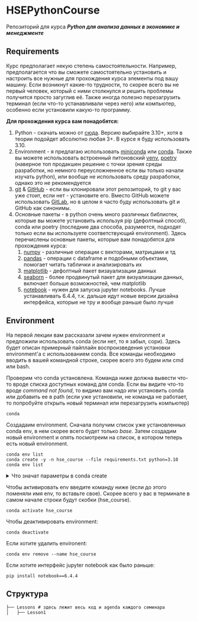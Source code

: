 # HSEPythonCourse
Репозиторий для курса ***Python для анализа данных в экономике и менеджменте***


## Requirements
Курс предполагает некую степень самостоятельности. Например, предполагается что вы сможете самостоятельно установить и настроить все нужные для прохождения курса элементы под вашу машину. Если возникнут какие-то трудности, то скорее всего вы не первый человек, который с ними столкнулся и решить проблемы получится просто загуглив её. Также иногда полезно перезагрузить терминал (если что-то устанавливали через него) или компьютер, особенно если установили какую-то программу.

**Для прохождения курса вам понадобятся:**
1. Python - скачать можно от [сюда](https://www.python.org/downloads/). Версию выбирайте 3.10+, хотя в теории подойдет абсолютно любая 3+. В курсе я буду использовать 3.10.
2. Environment - я предлагаю использовать [miniconda](https://docs.anaconda.com/free/miniconda/miniconda-install/) или [conda](https://docs.anaconda.com/free/anaconda/). Также вы можете использовать встроенный питоновский [venv](https://docs.python.org/3/library/venv.html), [poetry](https://python-poetry.org/docs/) (наверное топ продакшен решение с точки зрения среды разработки, но немного переусложненное если вы только начали изучать python), или вообще не использовать среду разработки, однако это не рекомендуется 
3. [git](https://git-scm.com/) & [GitHub](https://github.com/) - если вы клонировали этот репозиторий, то git у вас уже стоит, если нет - установите его. Вместо GitHub можете использовать [GitLab](https://about.gitlab.com/), но в целом я часто буду использовать git и GitHub как синонимы.
3. Основные пакеты - в python очень много различных библиотек, которые вы можете установить используя pip (дефолтный способ), conda или poetry (последние два способа, разумеется, подходят только если вы используете соответствующий environment). Здесь перечислены основные пакеты, которые вам понадобятся для прохождения курса:
    1. [numpy](https://numpy.org/) - различные операции с векторами, матрицами и тд
    2. [pandas](https://pandas.pydata.org/) - операции с dataframe и подобными объектами, помогает читать таблички и анализировать их
    3. [matplotlib](https://matplotlib.org/) - дефолтный пакет визауализации данных
    4. [seaborn](https://seaborn.pydata.org/) - более продвинутый пакет для визуализации данных, включает больше возможностей, чем matplotlib
    5. [notebook](https://jupyter.org/) - нужен для запуска jupyter notebooks. Лучше устанавливать 6.4.4, т.к. дальше идут новые версии дизайна интерфейса, которые не тру и вообще раньше было лучше


## Environment
На первой лекции вам рассказали зачем нужен environment и предложили использовать conda (если нет, то я забыл, сори). Здесь будет описан примерный пайплайн воспроизведения установки environment'а с использованием conda. Все команды необходимо вводить в вашей командной строке, скорее всего это будем или cmd или bash.

Проверим что conda установлена. Команда ниже должна вывести что-то вроде списка доступных команд для conda. Если вы видите что-то вроде *command not found*, то видимо вам надо или установить conda или добавить ее в path (если уже установили, не команда не работает, то попробуйте открыть новый терминал или перезагрузить компьютер)
```
conda
```

Создадаим environment. Сначала получим список уже установленных conda env, в нем скорее всего будет только *base*. Затем создадим новый environment и опять посмотреим на список, в котором теперь есть новый environment. 
```
conda env list
conda create -y -n hse_course --file requirements.txt python=3.10
conda env list
```
<details><summary>Что значат параметры в conda create</summary>
    -y - обычно conda просит подтвердить операцию и написать yes или y (прям в терминале попросит), чтобы пропустить этот шаг, добавим флаг -y
    -n hse_course - имя вашего env, можете поменять на свое (не свое личное имя, а как env хотите назвать)
    --file requirements.txt - путь к файлу с необходимыми библиотеками, если не работает, то просто уберите этот пункт из скрипта
    python=3.10 - версия python, в целом можете и на любую другую поменять, главное чтоб выше 3 была.

</details>

Чтобы активировать env введите команду ниже (если до этого поменяли имя env, то вставьте свое). Скорее всего у вас в терминале в самом начале строки будут скобки (hse_course).
```
conda activate hse_course 
```

Чтобы деактивировать environment:
```
conda deactivate
```

Если хотите удалить environent:
```
conda env remove --name hse_course
```

Если хотите интерфейс jupyter notebook как было раньше:
```
pip install notebook==6.4.4
```

## Структура

    ├── Lessons # здесь лежит весь код и agenda каждого семинара
    │   ├── Lesson1

